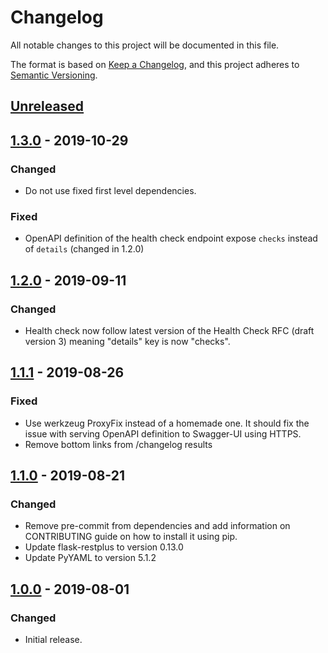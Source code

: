 # Changelog
All notable changes to this project will be documented in this file.

The format is based on [Keep a Changelog](https://keepachangelog.com/en/1.0.0/),
and this project adheres to [Semantic Versioning](https://semver.org/spec/v2.0.0.html).

## [Unreleased]

## [1.3.0] - 2019-10-29
### Changed
- Do not use fixed first level dependencies.

### Fixed
- OpenAPI definition of the health check endpoint expose `checks` instead of `details` (changed in 1.2.0)

## [1.2.0] - 2019-09-11
### Changed
- Health check now follow latest version of the Health Check RFC (draft version 3) meaning "details" key is now "checks".

## [1.1.1] - 2019-08-26
### Fixed
- Use werkzeug ProxyFix instead of a homemade one. It should fix the issue with serving OpenAPI definition to Swagger-UI using HTTPS.
- Remove bottom links from /changelog results

## [1.1.0] - 2019-08-21
### Changed
- Remove pre-commit from dependencies and add information on CONTRIBUTING guide on how to install it using pip.
- Update flask-restplus to version 0.13.0
- Update PyYAML to version 5.1.2

## [1.0.0] - 2019-08-01
### Changed
- Initial release.

[Unreleased]: https://github.tools.digital.engie.com/gempy/layab/compare/v1.3.0...HEAD
[1.3.0]: https://github.tools.digital.engie.com/gempy/layab/compare/v1.2.0...v1.3.0
[1.2.0]: https://github.tools.digital.engie.com/gempy/layab/compare/v1.1.1...v1.2.0
[1.1.1]: https://github.tools.digital.engie.com/gempy/layab/compare/v1.1.0...v1.1.1
[1.1.0]: https://github.tools.digital.engie.com/gempy/layab/compare/v1.0.0...v1.1.0
[1.0.0]: https://github.tools.digital.engie.com/gempy/layab/releases/tag/v1.0.0
